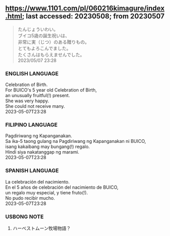 ## https://www.1101.com/pl/060216kimagure/index.html; last accessed: 20230508; from 20230507

> たんじょういわい。<br/>
> ブイコ5歳の誕生祝いは、<br/>
> 非常に実（じつ）のある贈りもの。<br/>
> とてもよろこんでました。<br/>
> たくさんはもらえませんでした。<br/>
> 2023/05/07 23:28 

### ENGLISH LANGUAGE

Celebration of Birth.<br/>
For BUICO's 5 year old Celebration of Birth,<br/>
an unusually fruitful(!) present.<br/>
She was very happy.<br/>
She could not receive many.<br/>
2023-05-07T23:28

### FILIPINO LANGUAGE

Pagdiriwang ng Kapanganakan.<br/>
Sa ika-5 taong gulang na Pagdiriwang ng Kapanganakan ni BUICO,<br/>
isang kakaibang may bungang(!) regalo.<br/>
Hindi siya nakatanggap ng marami.<br/>
2023-05-07T23:28

### SPANISH LANGUAGE

La celebración del nacimiento.<br/>
En el 5 años de celebración del nacimiento de BUICO,<br/>
un regalo muy especial, y tiene fruto(!).<br/>
No pudo recibir mucho.<br/>
2023-05-07T23:28 

### USBONG NOTE

1) ハーベストムーン牧場物語？
